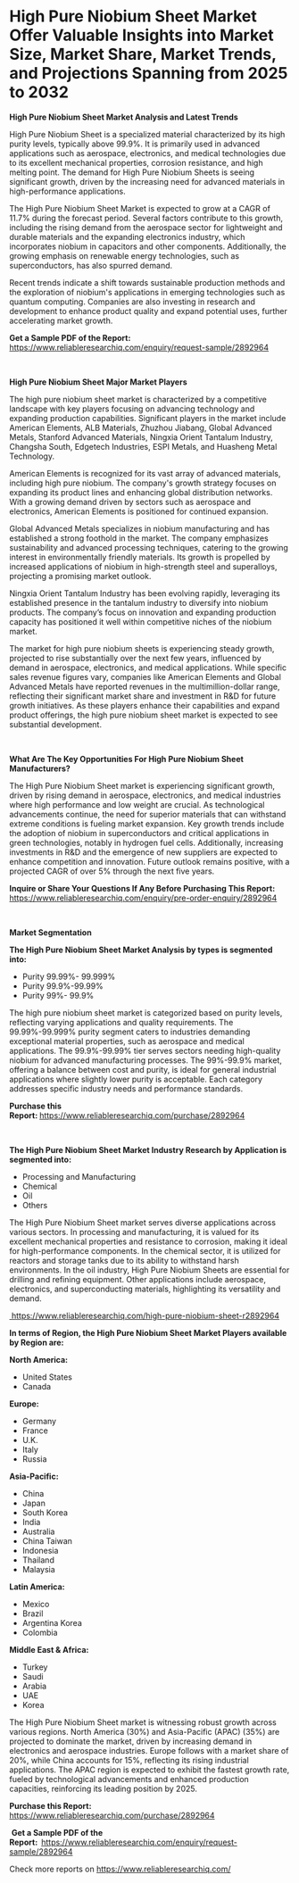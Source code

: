 <p><h1>High Pure Niobium Sheet Market Offer Valuable Insights into Market Size, Market Share, Market Trends, and Projections Spanning from 2025 to 2032</h1></p><p><strong>High Pure Niobium Sheet Market Analysis and Latest Trends</strong></p>
<p><p>High Pure Niobium Sheet is a specialized material characterized by its high purity levels, typically above 99.9%. It is primarily used in advanced applications such as aerospace, electronics, and medical technologies due to its excellent mechanical properties, corrosion resistance, and high melting point. The demand for High Pure Niobium Sheets is seeing significant growth, driven by the increasing need for advanced materials in high-performance applications.</p><p>The High Pure Niobium Sheet Market is expected to grow at a CAGR of 11.7% during the forecast period. Several factors contribute to this growth, including the rising demand from the aerospace sector for lightweight and durable materials and the expanding electronics industry, which incorporates niobium in capacitors and other components. Additionally, the growing emphasis on renewable energy technologies, such as superconductors, has also spurred demand.</p><p>Recent trends indicate a shift towards sustainable production methods and the exploration of niobium's applications in emerging technologies such as quantum computing. Companies are also investing in research and development to enhance product quality and expand potential uses, further accelerating market growth.</p></p>
<p><strong>Get a Sample PDF of the Report:&nbsp;</strong> <a href="https://www.reliableresearchiq.com/enquiry/request-sample/2892964?utm_campaign=2580&utm_medium=2&utm_source=Github&utm_content=ia&utm_term=15032025&utm_id=high-pure-niobium-sheet">https://www.reliableresearchiq.com/enquiry/request-sample/2892964</a></p>
<p>&nbsp;</p>
<p><strong>High Pure Niobium Sheet Major Market Players</strong></p>
<p><p>The high pure niobium sheet market is characterized by a competitive landscape with key players focusing on advancing technology and expanding production capabilities. Significant players in the market include American Elements, ALB Materials, Zhuzhou Jiabang, Global Advanced Metals, Stanford Advanced Materials, Ningxia Orient Tantalum Industry, Changsha South, Edgetech Industries, ESPI Metals, and Huasheng Metal Technology.</p><p>American Elements is recognized for its vast array of advanced materials, including high pure niobium. The company's growth strategy focuses on expanding its product lines and enhancing global distribution networks. With a growing demand driven by sectors such as aerospace and electronics, American Elements is positioned for continued expansion.</p><p>Global Advanced Metals specializes in niobium manufacturing and has established a strong foothold in the market. The company emphasizes sustainability and advanced processing techniques, catering to the growing interest in environmentally friendly materials. Its growth is propelled by increased applications of niobium in high-strength steel and superalloys, projecting a promising market outlook.</p><p>Ningxia Orient Tantalum Industry has been evolving rapidly, leveraging its established presence in the tantalum industry to diversify into niobium products. The company’s focus on innovation and expanding production capacity has positioned it well within competitive niches of the niobium market.</p><p>The market for high pure niobium sheets is experiencing steady growth, projected to rise substantially over the next few years, influenced by demand in aerospace, electronics, and medical applications. While specific sales revenue figures vary, companies like American Elements and Global Advanced Metals have reported revenues in the multimillion-dollar range, reflecting their significant market share and investment in R&D for future growth initiatives. As these players enhance their capabilities and expand product offerings, the high pure niobium sheet market is expected to see substantial development.</p></p>
<p>&nbsp;</p>
<p><strong>What Are The Key Opportunities For High Pure Niobium Sheet Manufacturers?</strong></p>
<p><p>The High Pure Niobium Sheet market is experiencing significant growth, driven by rising demand in aerospace, electronics, and medical industries where high performance and low weight are crucial. As technological advancements continue, the need for superior materials that can withstand extreme conditions is fueling market expansion. Key growth trends include the adoption of niobium in superconductors and critical applications in green technologies, notably in hydrogen fuel cells. Additionally, increasing investments in R&D and the emergence of new suppliers are expected to enhance competition and innovation. Future outlook remains positive, with a projected CAGR of over 5% through the next five years.</p></p>
<p><strong>Inquire or Share Your Questions If Any Before Purchasing This Report:</strong> <a href="https://www.reliableresearchiq.com/enquiry/pre-order-enquiry/2892964?utm_campaign=2580&utm_medium=2&utm_source=Github&utm_content=ia&utm_term=15032025&utm_id=high-pure-niobium-sheet">https://www.reliableresearchiq.com/enquiry/pre-order-enquiry/2892964</a></p>
<p>&nbsp;</p>
<p><strong>Market Segmentation</strong></p>
<p><strong>The High Pure Niobium Sheet Market Analysis by types is segmented into:</strong></p>
<p><ul><li>Purity 99.99%- 99.999%</li><li>Purity 99.9%-99.99%</li><li>Purity 99%- 99.9%</li></ul></p>
<p><p>The high pure niobium sheet market is categorized based on purity levels, reflecting varying applications and quality requirements. The 99.99%-99.999% purity segment caters to industries demanding exceptional material properties, such as aerospace and medical applications. The 99.9%-99.99% tier serves sectors needing high-quality niobium for advanced manufacturing processes. The 99%-99.9% market, offering a balance between cost and purity, is ideal for general industrial applications where slightly lower purity is acceptable. Each category addresses specific industry needs and performance standards.</p></p>
<p><strong>Purchase this Report:&nbsp;</strong><a href="https://www.reliableresearchiq.com/purchase/2892964?utm_campaign=2580&utm_medium=2&utm_source=Github&utm_content=ia&utm_term=15032025&utm_id=high-pure-niobium-sheet">https://www.reliableresearchiq.com/purchase/2892964</a></p>
<p>&nbsp;</p>
<p><strong>The High Pure Niobium Sheet Market Industry Research by Application is segmented into:</strong></p>
<p><ul><li>Processing and Manufacturing</li><li>Chemical</li><li>Oil</li><li>Others</li></ul></p>
<p><p>The High Pure Niobium Sheet market serves diverse applications across various sectors. In processing and manufacturing, it is valued for its excellent mechanical properties and resistance to corrosion, making it ideal for high-performance components. In the chemical sector, it is utilized for reactors and storage tanks due to its ability to withstand harsh environments. In the oil industry, High Pure Niobium Sheets are essential for drilling and refining equipment. Other applications include aerospace, electronics, and superconducting materials, highlighting its versatility and demand.</p></p>
<p><a href="https://www.reliableresearchiq.com/high-pure-niobium-sheet-r2892964?utm_campaign=2580&utm_medium=2&utm_source=Github&utm_content=ia&utm_term=15032025&utm_id=high-pure-niobium-sheet">&nbsp;https://www.reliableresearchiq.com/high-pure-niobium-sheet-r2892964</a></p>
<p><strong>In terms of Region, the High Pure Niobium Sheet Market Players available by Region are:</strong></p>
<p>
    <p> <strong> North America: </strong>
        <ul>
            <li>United States</li>
            <li>Canada</li>
        </ul>
        </p> 
    <p> <strong> Europe: </strong>
        <ul>
            <li>Germany</li>
            <li>France</li>
            <li>U.K.</li>
            <li>Italy</li>
            <li>Russia</li>
        </ul>
        </p> 
    <p> <strong> Asia-Pacific: </strong>
        <ul>
            <li>China</li>
            <li>Japan</li>
            <li>South Korea</li>
            <li>India</li>
            <li>Australia</li>
            <li>China Taiwan</li>
            <li>Indonesia</li>
            <li>Thailand</li>
            <li>Malaysia</li>
        </ul>
        </p> 
    <p> <strong> Latin America: </strong>
        <ul>
            <li>Mexico</li>
            <li>Brazil</li>
            <li>Argentina Korea</li>
            <li>Colombia</li>
        </ul>
        </p> 
    <p> <strong> Middle East & Africa: </strong>
        <ul>
            <li>Turkey</li>
            <li>Saudi</li>
            <li>Arabia</li>
            <li>UAE</li>
            <li>Korea</li>
        </ul>
    </p>
    </p>
<p><p>The High Pure Niobium Sheet market is witnessing robust growth across various regions. North America (30%) and Asia-Pacific (APAC) (35%) are projected to dominate the market, driven by increasing demand in electronics and aerospace industries. Europe follows with a market share of 20%, while China accounts for 15%, reflecting its rising industrial applications. The APAC region is expected to exhibit the fastest growth rate, fueled by technological advancements and enhanced production capacities, reinforcing its leading position by 2025.</p></p>
<p><strong>Purchase this Report: </strong><a href="https://www.reliableresearchiq.com/purchase/2892964?utm_campaign=2580&utm_medium=2&utm_source=Github&utm_content=ia&utm_term=15032025&utm_id=high-pure-niobium-sheet">https://www.reliableresearchiq.com/purchase/2892964</a></p>
<p>&nbsp;<strong>Get a Sample PDF of the Report:&nbsp;&nbsp;</strong><a href="https://www.reliableresearchiq.com/enquiry/request-sample/2892964?utm_campaign=2580&utm_medium=2&utm_source=Github&utm_content=ia&utm_term=15032025&utm_id=high-pure-niobium-sheet">https://www.reliableresearchiq.com/enquiry/request-sample/2892964</a></p>
<p><strong></strong></p>
<p>Check more reports on <a href="https://www.reliableresearchiq.com/?utm_campaign=2580&utm_medium=2&utm_source=Github&utm_content=ia&utm_term=15032025&utm_id=high-pure-niobium-sheet">https://www.reliableresearchiq.com/</a></p>